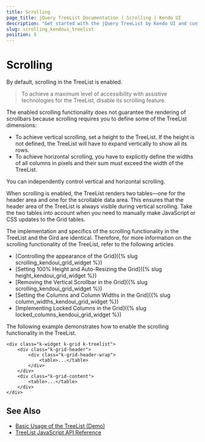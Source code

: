 ```yaml
---
title: Scrolling
page_title: jQuery TreeList Documentation | Scrolling | Kendo UI
description: "Get started with the jQuery TreeList by Kendo UI and configure its scrolling functionality."
slug: scrolling_kendoui_treelist
position: 5
---
```


# Scrolling

By default, scrolling in the TreeList is enabled.

> To achieve a maximum level of accessibility with assistive technologies for the TreeList, disable its scrolling feature.

The enabled scrolling functionality does not guarantee the rendering of scrollbars because scrolling requires you to define some of the TreeList dimensions:

* To achieve vertical scrolling, set a height to the TreeList. If the height is not defined, the TreeList will have to expand vertically to show all its rows.
* To achieve horizontal scrolling, you have to explicitly define the widths of all columns in pixels and their sum must exceed the width of the TreeList.

You can independently control vertical and horizontal scrolling.

When scrolling is enabled, the TreeList renders two tables&mdash;one for the header area and one for the scrollable data area. This ensures that the header area of the TreeList is always visible during vertical scrolling. Take the two tables into account when you need to manually make JavaScript or CSS updates to the Grid tables.

The implementation and specifics of the scrolling functionality in the TreeList and the Gird are identical. Therefore, for more information on the scrolling functionality of the TreeList, refer to the following articles

* [Controlling the appearance of the Grid]({% slug scrolling_kendoui_grid_widget %})
* [Setting 100% Height and Auto-Resizing the Grid]({% slug height_kendoui_grid_widget %})
* [Removing the Vertical Scrollbar in the Grid]({% slug scrolling_kendoui_grid_widget %})
* [Setting the Columns and Column Widths in the Grid]({% slug column_widths_kendoui_grid_widget %})
* [Implementing Locked Columns in the Grid]({% slug locked_columns_kendoui_grid_widget %})

The following example demonstrates how to enable the scrolling functionality in the TreeList.

    <div class="k-widget k-grid k-treelist">
        <div class="k-grid-header">
            <div class="k-grid-header-wrap">
                <table>...</table>
            </div>
        </div>
        <div class="k-grid-content">
            <table>...</table>
        </div>
    </div>

## See Also

* [Basic Usage of the TreeList (Demo)](https://demos.telerik.com/kendo-ui/treelist/index)
* [TreeList JavaScript API Reference](/api/javascript/ui/treelist)
